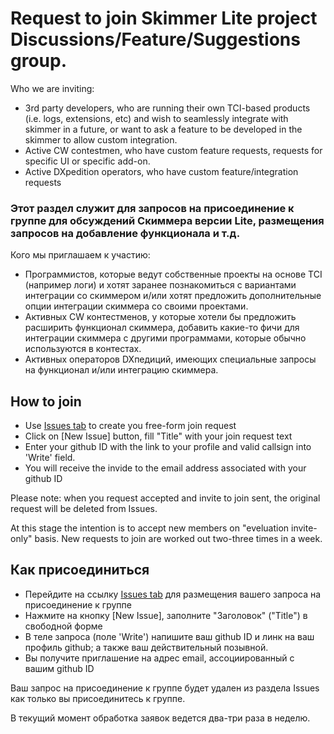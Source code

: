 # Request to join Skimmer Lite project Discussions/Feature/Suggestions group.


Who we are inviting:
- 3rd party developers, who are running their own TCI-based products (i.e. logs, extensions, etc) and wish to seamlessly integrate with skimmer in a future, or want to ask a feature to be developed in the skimmer to allow custom integration.
- Active CW contestmen, who have custom feature requests, requests for specific UI or specific add-on.
- Active DXpedition operators,  who have custom feature/integration requests

### Этот раздел служит для запросов на присоединение к группе для обсуждений Скиммера версии Lite, размещения запросов на добавление функционала и т.д. 
Кого мы приглашаем к участию:
- Программистов, которые ведут собственные проекты на основе TCI (например логи) и хотят заранее познакомиться с вариантами интеграции со скиммером и/или хотят предложить дополнительные опции интеграции скиммера со своими проектами.
- Активных CW контестменов, у которые хотели бы предложить расширить функционал скиммера, добавить какие-то фичи для интеграции скиммера с другими программами, которые обычно используются в контестах.
- Активных операторов DXпедиций, имеющих специальные запросы на функционал и/или интеграцию скиммера. 


## How to join
- Use <a href=https://github.com/SkimmerDev/AddMe/issues>Issues tab</a> to create you free-form join request  
- Click on [New Issue] button, fill "Title" with your join request text
- Enter your github ID with the link to your profile and valid callsign into 'Write' field.
- You will receive the invide to the email address associated with your github ID


Please note: when you request accepted and invite to join sent, the original request will be deleted from Issues.

At this stage the intention is to accept new members on "eveluation invite-only" basis. New requests to join are worked out two-three times in a week.


## Как присоединиться
- Перейдите на ссылку <a href=https://github.com/SkimmerDev/AddMe/issues>Issues tab</a> для размещения вашего запроса на присоединение к группе  
- Нажмите на кнопку [New Issue], заполните "Заголовок" ("Title") в свободной форме
- В теле запроса (поле 'Write') напишите ваш github ID и линк на ваш профиль github; а также ваш действительный позывной.
- Вы получите приглашение на адрес email, ассоциированный с вашим github ID

Ваш запрос на присоединение к группе будет удален из раздела Issues как только вы присоединитесь к группе.

В текущий момент обработка заявок ведется два-три раза в неделю.
